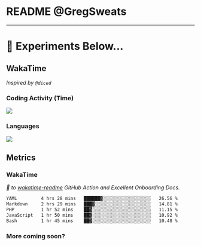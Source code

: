 # README @GregSweats




---
# 🧪 Experiments Below...

## WakaTime

_Inspired by `@diced`_

### Coding Activity (Time)

<a href="https://wakatime.com/@GregSweats" target="_blank"><img src="https://wakatime.com/share/@GregSweats/3e9a92c7-c185-4f55-803f-68a9b7718dc3.png" /></a>

### Languages

<a href="https://wakatime.com/@GregSweats" target="_blank"><img src="https://wakatime.com/share/@GregSweats/18488bb6-6c63-4c8f-bdee-3b8c141f2ad4.png" /></a>

## Metrics

### WakaTime

_🙏 to [wakatime-readme]() GitHub Action and Excellent Onboarding Docs._

<!--START_SECTION:waka-->

```txt
YAML         4 hrs 28 mins   ██████▓░░░░░░░░░░░░░░░░░░   26.56 %
Markdown     2 hrs 29 mins   ███▓░░░░░░░░░░░░░░░░░░░░░   14.81 %
PHP          1 hr 52 mins    ██▓░░░░░░░░░░░░░░░░░░░░░░   11.15 %
JavaScript   1 hr 50 mins    ██▓░░░░░░░░░░░░░░░░░░░░░░   10.92 %
Bash         1 hr 45 mins    ██▓░░░░░░░░░░░░░░░░░░░░░░   10.48 %
```

<!--END_SECTION:waka-->

### More coming soon?